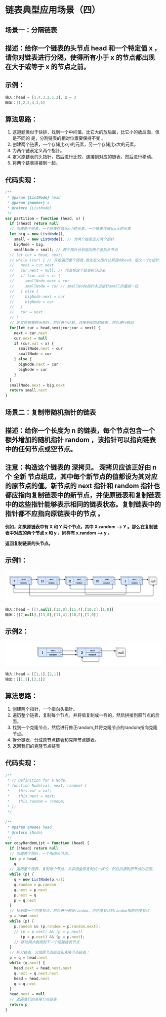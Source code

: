 # 链表典型应用场景（四）

## 场景一：分隔链表

## 描述：给你一个链表的头节点 head 和一个特定值 x ，请你对链表进行分隔，使得所有小于 x 的节点都出现在大于或等于 x 的节点之前。

## 示例：

```javascript
输入：head = [1,4,3,2,5,2], x = 3
输出：[1,2,2,4,3,5]
```

## 算法思路：

1. 这道题类似于快排，找到一个中间值，比它大的放后面，比它小的放后面，但是不同的 是，分割链表的相对位置要保持不变 。
2. 创建两个链表，一个存储比x小的元素，另一个存储比x大的元素。
3. 为两个链表定义两个指针。
4. 定义原链表的头指针，然后进行比较，连接到对应的链表，然后进行移动。
5. 将两个链表拼接到一起。

## 代码实现：

```javascript
/**
 * @param {ListNode} head
 * @param {number} x
 * @return {ListNode}
 */
var partition = function (head, x) {
  if (!head) return null
  // 创建两个链表，一个链表存储比x小的元素，一个链表存储比x大的元素
  let big = new ListNode(),
    small = new ListNode(), // 为两个链表定义两个指针
    bigNode = big,
    smallNode = small; // 两个指针分别指向两个虚拟头节点
  // let cur = head, next;
  // while (cur) { // 开始遍历整个链表,首先定义指针让其指向head，定义一个q指针，代码原链表的后一个节点
  //   next = cur.next
  //   cur.next = null; // 代表将这个链表拆分出来
  //   if (cur.val < x) {
  //     smallNode.next = cur
  //     smallNode = cur // smallNode指针永远指针small的最后一位
  //   } else {
  //     bigNode.next = cur
  //     bigNode = cur
  //   }
  //   cur = next
  // }
  // 定义原链表的头指针，然后进行比较，连接到相应的链表，然后进行移动
  for(let cur = head,next;cur;cur = next) {
    next = cur.next
    cur.next = null
    if (cur.val < x) {
      smallNode.next = cur
      smallNode = cur
    } else {
      bigNode.next = cur
      bigNode = cur
    }
  }
  smallNode.next = big.next
  return small.next
}
```

## 场景二：复制带随机指针的链表

## 描述：给你一个长度为 n 的链表，每个节点包含一个额外增加的随机指针 random ，该指针可以指向链表中的任何节点或空节点。

## 注意：构造这个链表的 深拷贝。 深拷贝应该正好由 n 个 全新 节点组成，其中每个新节点的值都设为其对应的原节点的值。新节点的 next 指针和 random 指针也都应指向复制链表中的新节点，并使原链表和复制链表中的这些指针能够表示相同的链表状态。复制链表中的指针都不应指向原链表中的节点 。

**例如，如果原链表中有 X 和 Y 两个节点，其中 X.random --> Y 。那么在复制链表中对应的两个节点 x 和 y ，同样有 x.random --> y 。**

**返回复制链表的头节点。**

## 示例1：

![](../images/e1.png)


```javascript
输入：head = [[7,null],[13,0],[11,4],[10,2],[1,0]]
输出：[[7,null],[13,0],[11,4],[10,2],[1,0]]
```

## 示例2：

![](../images/e2.png)

```javascript
输入：head = [[1,1],[2,1]]
输出：[[1,1],[2,1]]
```

## 算法思路：

1. 创建两个指针，一个指向头指针。
2. 遍历整个链表，复制每个节点，并将值复制成一样的，然后拼接到原节点的后面。
3. 找到一个克隆节点，然后进行修正random,并将克隆节点的random指向克隆节点。
4. 拆分链表，分成原节点链表和克隆节点链表。
5. 返回我们的克隆节点链表    

## 代码实现：

```javascript
/**
 * // Definition for a Node.
 * function Node(val, next, random) {
 *    this.val = val;
 *    this.next = next;
 *    this.random = random;
 * };
 */

/**
 * @param {Node} head
 * @return {Node}
 */
var copyRandomList = function (head) {
  if (!head) return null
  // 创建两个指针，一个指向头节点。
  let p = head,
    q
  // 遍历整个链表，复制每个节点，并将值全部复制成一样的，然后拼接到原节点的后面。
  while (p) {
    q = new ListNode(p.val)
    q.random = p.random
    q.next = p.next
    p.next = q
    p = q.next
  }
  // 找到第一个克隆节点，然后进行修正random，将克隆节点的random指向克隆节点
  p = head.next
  while (p) {
    p.random && (p.random = p.random.next);
    // (p = p.next) && (p = p.next)
       (p = p.next) && (p = p.next);
    // 移动两次就得到下一个克隆链表节点
  }
  // 拆分链表，分成原节点链表和克隆节点链表；
  p = q = head.next
  while (q.next) {
    head.next = head.next.next
    q.next = q.next.next
    head = head.next
    q = q.next
  }
  head.next = null
  // 返回我们的克隆节点链表
  return p
}
```

